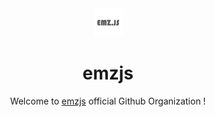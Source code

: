 <!-- align="center" -->
<div align="center">
<img src="https://raw.githubusercontent.com/emzjs/.github/main/profile/profile.png" height="45px" width="45px">

# emzjs 

Welcome to [emzjs](https://npmjs.com/emz) official Github Organization !
</div>
